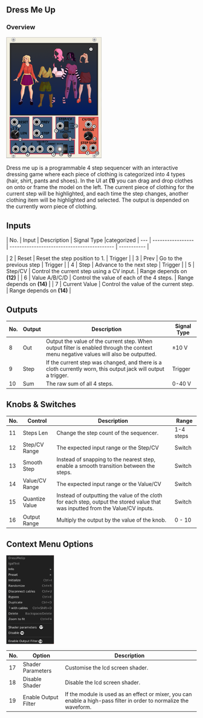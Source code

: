 ## Dress Me Up

### Overview


<img src="https://github.com/Shtrompel/BGal256ModulesDocs/blob/main/DressMeUp.png?raw=true" style="width:50%;">

Dress me up is a programmable 4 step sequencer with an interactive dressing game where each piece of clothing is categorized into 4 types (hair, shirt, pants and shoes).
In the UI at **(1)** you can drag and drop clothes on onto or frame the model on the left. The current piece of clothing for the current step will be highlighted, and each time the step changes, another clothing item will be highlighted and selected.
The output is depended on the currently worn piece of clothing.


## Inputs

| No. | Input             | Description                                 | Signal Type |categorized
| --- | ----------------- | ------------------------------------------- | ----------- |

| 2   | Reset        | Reset the step position to 1.            | Trigger     |
| 3   | Prev       | Go to the previous step        | Trigger     |
| 4   | Step       | Advance to the next step   | Trigger     |
| 5   | Step/CV      | Control the current step using a CV input.    | Range depends on **(12)** |
| 6   | Value A/B/C/D        | Control the value of each of the 4 steps. |  Range depends on **(14)**  |
| 7   | Current Value           | Control the value of the current step.         |  Range depends on  **(14)**  |

## Outputs

| No. | Output             | Description                              | Signal Type |
| --- | ------------------ | ---------------------------------------- | ----------- |
| 8  | Out  | Output the value of the current step. When output filter is enabled through the context menu negative values will also be outputted. | ±10 V     |
| 9  | Step | If the current step was changed, and there is a cloth currently worn, this output jack will output a trigger.          | Trigger     |
| 10  | Sum | The raw sum of all 4 steps.          | 0-40 V     |

## Knobs & Switches

| No. | Control        | Description                                            | Range             |
| --- | -------------- | ------------------------------------------------------ | ----------------- |
| 11  | Steps Len            | Change the step count of the sequencer.                              | 1-4 steps         |
| 12  | Step/CV Range | The expected input range or the Step/CV  | Switch |
| 13  | Smooth Step  | Instead of snapping to the nearest step, enable a smooth transition between the steps.      | Switch     |
| 14  | Value/CV Range | The expected input range or the Value/CV  | Switch |
| 15  | Quantize Value  | Instead of outputting the value of the cloth for each step, output the stored value that was inputted from the Value/CV inputs. | Switch     |
| 16  | Output Range  | Multiply the output by the value of the knob. | 0 - 10 |

## Context Menu Options

<img src="https://github.com/Shtrompel/BGal256ModulesDocs/blob/main/DressMeUpContext.png?raw=true" style="width:25%;">

| No. | Option | Description  |
| --- | --------------------------------- | ------------------------------------------------------------------------------------------------- |
| 17  | Shader Parameters  | Customise the lcd screen shader. |
| 18  | Disable Shader | Disable the lcd screen shader. |
| 19  | Enable Output Filter | If the module is used as an effect or mixer, you can enable a high-pass filter in order to normalize the waveform. |
